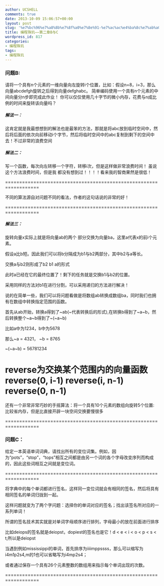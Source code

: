 ```yaml
---
author: UCSHELL
comments: true
date: 2013-10-09 15:06:57+00:00
layout: post
slug: '%e7%bc%96%e7%a8%8b%e7%8f%a0%e7%8e%91-%e7%ac%ac%e4%ba%8c%e7%ab%a0b%e4%b8%8ec'
title: 编程珠玑——第二章B与C
wordpress_id: 817
categories:
- 编程珠玑
tags:
- 编程珠玑
---
```


### 问题B:
请将一个具有n个元素的一维向量向左旋转i个位置，比如：假设n=8，i=3，那么向量abcdefgh旋转之后得到向量defghabc。
简单编码使用一个具有n个元素的中间向量分n步即完成此作业！
你可以仅仅使用几十字节的微小内存，花费与n成比例的时间来旋转该向量吗？

##### 解法一：
这肯定就是我最想想到的解法也是最笨的方法，那就是将abc放到临时空间中，然后将后面的依次向前移动i个字节，然后将临时空间中的abc复制到剩下的空间中去！不过非常的浪费空间

##### 解法二：
写一个函数，每次向左转移一个字符，转移i次，但是这样做非常浪费时间！
虽说这个方法浪费时间，但是我 都没有想到过！！！！看来我的智商果然是很低！

==================================================================

不同的算法源自对问题不同的看法，作者的这句话说的非常的好！

==================================================================
##### 解法三：
旋转向量x实际上就是将向量ab的两个 部分交换为向量ba，这里a代表x的前i个元素。

假设a比b短。因此我们可以将b分隔成为b1与b2两部分，其中b2与a等长。

交换a与b2则形成了b2	b1	a的形式

此时a已经在它的最终位置了！剩下的任务就是交换b1与b2的位置。

采用同样的方法对b1在进行分割，可以采用递归的方法进行解决！

说的在简单一些，我们可以将问题看做是将数组ab转换成数组ba，同时我们也拥有在数组中转换指定范围的函数。

首先从ab开始，转换a得到了~ab(~代表转换后的形式),在转换b得到了~a~b，然后转换整个~a~b得到了~(~a~b)

比如a中为1234，b中为5678

那么~a = 4321， ~b = 8765

~(~a~b) = 56781234

reverse为交换某个范围内的向量函数
    reverse(0, i-1)
    reverse(i, n-1)
    reverse(0, n-1)
==================================================================

还有一个非常非常巧妙的手摇算法：将一个具有10个元素的数组向旋转5个位置:
比较省内存，但是比直接开辟一块空间交换要慢很多

==================================================================
### 问题C：

给定一本英语单词词典，请找出所有的变位词集。例如，因为“pots”，“stop”，“tops”相互之间都是由另一个词的各个字母改变序列而构成的，因此这些词相互之间就是变位词。

==================================================================

将字典中的每个单词都进行签名，这样同一变位词就会有相同的签名，然后将具有相同签名的单词归拢到一起。

这样问题就变为了两个字问题：选择你的单词对应的签名；找出该签名所对应的一系列单词！

所谓的签名技术其实就是对单词字母顺序进行排列，字母最小的放在前面进行排序

比如deiops的签名就是deiopst，dopiest的签名也是它！d < e < i < o < p < s < t;所以是deiopst

当遇到例如mississippi的单词，首先排序为iiiimppssss，那么可以缩写为i4m1p2s4,m的1也可以省略写为i4mp2s4；

或者通过保存一个具有26个元素整数的数组用来指示每个单词出现的次数。

==================================================================


